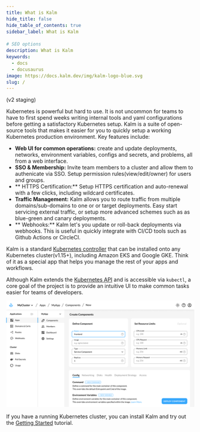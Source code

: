 ```yaml
---
title: What is Kalm
hide_title: false
hide_table_of_contents: true
sidebar_label: What is Kalm

# SEO options
description: What is Kalm
keywords:
  - docs
  - docusaurus
image: https://docs.kalm.dev/img/kalm-logo-blue.svg
slug: /
---
```


(v2 staging)

Kubernetes is powerful but hard to use. It is not uncommon for teams to have to first spend weeks writing internal tools and yaml configurations before getting a satisfactory Kubernetes setup. Kalm is a suite of open-source tools that makes it easier for you to quickly setup a working Kubernetes production environment. Key features include:

- **Web UI for common operations:** create and update deployments, networks, environment variables, configs and secrets, and problems, all from a web interface.
- **SSO & Membership:** Invite team members to a cluster and allow them to authenicate via SSO. Setup permission rules(view/edit/owner) for users and groups.
- ** HTTPS Certification:** Setup HTTPS certification and auto-renewal with a few clicks, including wildcard certificates.
- **Traffic Management:** Kalm allows you to route traffic from multiple domains/sub-domains to one or or target deployments. Easy start servicing external traffic, or setup more advanced schemes such as as blue-green and canary deployments.
- ** Webhooks:** Kalm let's you update or roll-back deployments via webhooks. This is useful in quickly integrate with CI/CD tools such as Github Actions or CircleCI.

Kalm is a standard [Kubernetes controller](https://kubernetes.io/docs/concepts/architecture/controller/) that can be installed onto any Kubernetes cluster(v1.15+), including Amazon EKS and Google GKE. Think of it as a special app that helps you manage the rest of your apps and workflows.

Although Kalm extends the [Kubernetes API](https://kubernetes.io/docs/concepts/overview/kubernetes-api/) and is accessible via `kubectl`, a core goal of the project is to provide an intuitive UI to make common tasks easier for teams of developers.

![Web Interface](assets/kalm.png)

If you have a running Kubernetes cluster, you can install Kalm and try out the [Getting Started](get-started) tutorial.
